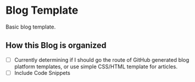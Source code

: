 # Blog Template

Basic blog template.

## How this Blog is organized 

- [ ] Currently determining if I should go the route of GitHub generated blog platform templates, or use simple
CSS/HTML template for articles.
- [ ] Include Code Snippets 
